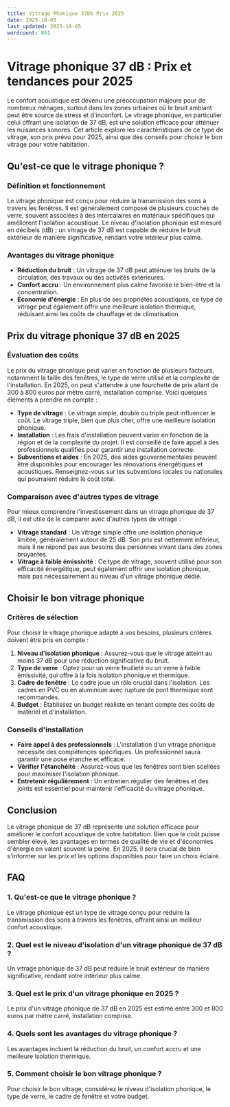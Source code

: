 ```yaml
---
title: Vitrage Phonique 37Db Prix 2025
date: 2025-10-05
last_updated: 2025-10-05
wordcount: 861
---
```


# Vitrage phonique 37 dB : Prix et tendances pour 2025

Le confort acoustique est devenu une préoccupation majeure pour de nombreux ménages, surtout dans les zones urbaines où le bruit ambiant peut être source de stress et d'inconfort. Le vitrage phonique, en particulier celui offrant une isolation de 37 dB, est une solution efficace pour atténuer les nuisances sonores. Cet article explore les caractéristiques de ce type de vitrage, son prix prévu pour 2025, ainsi que des conseils pour choisir le bon vitrage pour votre habitation.

## Qu'est-ce que le vitrage phonique ?

### Définition et fonctionnement

Le vitrage phonique est conçu pour réduire la transmission des sons à travers les fenêtres. Il est généralement composé de plusieurs couches de verre, souvent associées à des intercalaires en matériaux spécifiques qui améliorent l'isolation acoustique. Le niveau d'isolation phonique est mesuré en décibels (dB) ; un vitrage de 37 dB est capable de réduire le bruit extérieur de manière significative, rendant votre intérieur plus calme.

### Avantages du vitrage phonique

- **Réduction du bruit** : Un vitrage de 37 dB peut atténuer les bruits de la circulation, des travaux ou des activités extérieures.
- **Confort accru** : Un environnement plus calme favorise le bien-être et la concentration.
- **Économie d'énergie** : En plus de ses propriétés acoustiques, ce type de vitrage peut également offrir une meilleure isolation thermique, réduisant ainsi les coûts de chauffage et de climatisation.

## Prix du vitrage phonique 37 dB en 2025

### Évaluation des coûts

Le prix du vitrage phonique peut varier en fonction de plusieurs facteurs, notamment la taille des fenêtres, le type de verre utilisé et la complexité de l'installation. En 2025, on peut s'attendre à une fourchette de prix allant de 300 à 800 euros par mètre carré, installation comprise. Voici quelques éléments à prendre en compte :

- **Type de vitrage** : Le vitrage simple, double ou triple peut influencer le coût. Le vitrage triple, bien que plus cher, offre une meilleure isolation phonique.
- **Installation** : Les frais d'installation peuvent varier en fonction de la région et de la complexité du projet. Il est conseillé de faire appel à des professionnels qualifiés pour garantir une installation correcte.
- **Subventions et aides** : En 2025, des aides gouvernementales peuvent être disponibles pour encourager les rénovations énergétiques et acoustiques. Renseignez-vous sur les subventions locales ou nationales qui pourraient réduire le coût total.

### Comparaison avec d'autres types de vitrage

Pour mieux comprendre l'investissement dans un vitrage phonique de 37 dB, il est utile de le comparer avec d'autres types de vitrage :

- **Vitrage standard** : Un vitrage simple offre une isolation phonique limitée, généralement autour de 25 dB. Son prix est nettement inférieur, mais il ne répond pas aux besoins des personnes vivant dans des zones bruyantes.
- **Vitrage à faible émissivité** : Ce type de vitrage, souvent utilisé pour son efficacité énergétique, peut également offrir une isolation phonique, mais pas nécessairement au niveau d'un vitrage phonique dédié.

## Choisir le bon vitrage phonique

### Critères de sélection

Pour choisir le vitrage phonique adapté à vos besoins, plusieurs critères doivent être pris en compte :

1. **Niveau d'isolation phonique** : Assurez-vous que le vitrage atteint au moins 37 dB pour une réduction significative du bruit.
2. **Type de verre** : Optez pour un verre feuilleté ou un verre à faible émissivité, qui offre à la fois isolation phonique et thermique.
3. **Cadre de fenêtre** : Le cadre joue un rôle crucial dans l'isolation. Les cadres en PVC ou en aluminium avec rupture de pont thermique sont recommandés.
4. **Budget** : Établissez un budget réaliste en tenant compte des coûts de matériel et d'installation.

### Conseils d'installation

- **Faire appel à des professionnels** : L'installation d'un vitrage phonique nécessite des compétences spécifiques. Un professionnel saura garantir une pose étanche et efficace.
- **Vérifier l'étanchéité** : Assurez-vous que les fenêtres sont bien scellées pour maximiser l'isolation phonique.
- **Entretenir régulièrement** : Un entretien régulier des fenêtres et des joints est essentiel pour maintenir l'efficacité du vitrage phonique.

## Conclusion

Le vitrage phonique de 37 dB représente une solution efficace pour améliorer le confort acoustique de votre habitation. Bien que le coût puisse sembler élevé, les avantages en termes de qualité de vie et d'économies d'énergie en valent souvent la peine. En 2025, il sera crucial de bien s'informer sur les prix et les options disponibles pour faire un choix éclairé. 

## FAQ

### 1. Qu'est-ce que le vitrage phonique ?

Le vitrage phonique est un type de vitrage conçu pour réduire la transmission des sons à travers les fenêtres, offrant ainsi un meilleur confort acoustique.

### 2. Quel est le niveau d'isolation d'un vitrage phonique de 37 dB ?

Un vitrage phonique de 37 dB peut réduire le bruit extérieur de manière significative, rendant votre intérieur plus calme.

### 3. Quel est le prix d'un vitrage phonique en 2025 ?

Le prix d'un vitrage phonique de 37 dB en 2025 est estimé entre 300 et 800 euros par mètre carré, installation comprise.

### 4. Quels sont les avantages du vitrage phonique ?

Les avantages incluent la réduction du bruit, un confort accru et une meilleure isolation thermique.

### 5. Comment choisir le bon vitrage phonique ?

Pour choisir le bon vitrage, considérez le niveau d'isolation phonique, le type de verre, le cadre de fenêtre et votre budget.